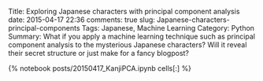 ﻿Title: Exploring Japanese characters with principal component analysis
date: 2015-04-17 22:36
comments: true
slug: Japanese-characters-principal-components
Tags: Japanese, Machine Learning
Category: Python
Summary: What if you apply a machine learning technique such as principal component analysis to the mysterious Japanese characters? Will it reveal their secret structure or just make for a fancy blogpost? 

{% notebook posts/20150417_KanjiPCA.ipynb cells[:] %}
